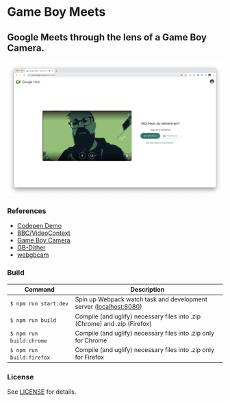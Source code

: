 Game Boy Meets
==============

## Google Meets through the lens of a Game Boy Camera.

![Screenshot of Game Boy Meets](./assets/game-boy-meets_screenshot-00.png)

### References

- [Codepen Demo](https://codepen.io/frederickk/pen/PoGgvay)
- [BBC/VideoContext](https://github.com/bbc/VideoContext)
- [Game Boy Camera](https://www.shadertoy.com/view/ttsSzr)
- [GB-Dither](https://www.shadertoy.com/view/3lKcR3)
- [webgbcam](https://github.com/Lana-chan/webgbcam)


### Build

| Command | Description |
|-|-|
| `$ npm run start:dev` | Spin up Webpack watch task and development server ([localhost:8080](http://localhost:8080)) |
| `$ npm run build` | Compile (and uglify) necessary files into .zip (Chrome) and .zip (Firefox) |
| `$ npm run build:chrome` | Compile (and uglify) necessary files into .zip only for Chrome |
| `$ npm run build:firefox` | Compile (and uglify) necessary files into .zip only for Firefox |


### License

See [LICENSE](./LICENSE) for details.

